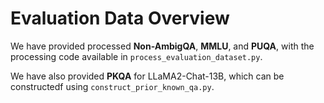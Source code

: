 # Evaluation Data Overview
We have provided processed **Non-AmbigQA**, **MMLU**, and **PUQA**, with the processing code available in ``process_evaluation_dataset.py``.

We have also provided **PKQA** for LLaMA2-Chat-13B, which can be constructedf using ``construct_prior_known_qa.py``.